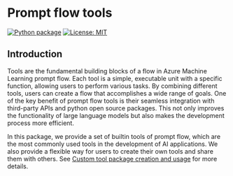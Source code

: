 # Prompt flow tools

[![Python package](https://img.shields.io/pypi/v/promptflow-tools)](https://pypi.org/project/promptflow-tools/)
[![License: MIT](https://img.shields.io/github/license/microsoft/promptflow)](https://github.com/microsoft/promptflow/blob/main/LICENSE)

## Introduction

Tools are the fundamental building blocks of a flow in Azure Machine Learning prompt flow. Each tool is a simple, executable unit with a specific function, allowing users to perform various tasks. By combining different tools, users can create a flow that accomplishes a wide range of goals. One of the key benefit of prompt flow tools is their seamless integration with third-party APIs and python open source packages. This not only improves the functionality of large language models but also makes the development process more efficient.

In this package, we provide a set of builtin tools of prompt flow, which are the most commonly used tools in the development of AI applications. We also provide a flexible way for users to create their own tools and share them with others. See [Custom tool package creation and usage](https://github.com/microsoft/promptflow/blob/main/docs/how-to-guides/develop-custom-tool/custom-tool-package-creation-and-usage.md) for more details.
